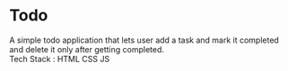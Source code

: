 # Todo
A simple todo application that lets user add a task and mark it completed and delete it only after getting completed.                                                     
Tech Stack : HTML CSS JS
